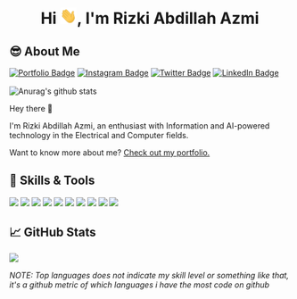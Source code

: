 <h1 align="center">Hi <img src="https://raw.githubusercontent.com/rizkiabdillahazmi/rizkiabdillahazmi/master/wave.gif" width="30px">, I'm Rizki Abdillah Azmi</h1>

## 😎 About Me
[![Portfolio Badge](https://img.shields.io/badge/Instagram-Profile-Informational?style=flat&logo=website&logoColor=white&color=1CA2F1)](http://rizkiabdillahazmi.my.id/)
[![Instagram Badge](https://img.shields.io/badge/Instagram-Profile-Informational?style=flat&logo=instagram&logoColor=white&color=1CA2F1)](https://www.instagram.com/rizkiabdillahazmi/)
[![Twitter Badge](https://img.shields.io/badge/Twitter-Profile-informational?style=flat&logo=twitter&logoColor=white&color=1CA2F1)](https://twitter.com/rizki_a_azmi)
[![LinkedIn Badge](https://img.shields.io/badge/LinkedIn-Profile-informational?style=flat&logo=linkedin&logoColor=white&color=0D76A8)](https://www.linkedin.com/in/rizki-abdillah-azmi-96b01a214/)

<img align="center" src="https://github-readme-stats.vercel.app/api?username=rizkiabdillahazmi&show_icons=true&include_all_commits=true&theme=default" alt="Anurag's github stats"/>

Hey there 👋

I'm Rizki Abdillah Azmi, an enthusiast with Information and AI-powered technology in the Electrical and Computer fields.

Want to know more about me? [Check out my portfolio.](http://rizkiabdillahazmi.my.id/)

## 🔧 Skills & Tools
![](https://img.shields.io/badge/OS-Linux-informational?style=flat&logo=linux&logoColor=white&color=2bbc8a)
![](https://img.shields.io/badge/Editor-PyCharm-informational?style=flat&logo=pycharm&logoColor=white&color=2bbc8a)
![](https://img.shields.io/badge/Editor-IntelliJ_IDEA-informational?style=flat&logo=intellijidea&logoColor=white&color=2bbc8a)
![](https://img.shields.io/badge/Editor-VSCODE-informational?style=flat&logo=visualstudiocode&logoColor=white&color=2bbc8a)
![](https://img.shields.io/badge/Code-Python-informational?style=flat&logo=python&logoColor=white&color=2bbc8a)
![](https://img.shields.io/badge/Code-JavaScript-informational?style=flat&logo=javascript&logoColor=white&color=2bbc8a)
![](https://img.shields.io/badge/Code-Java-informational?style=flat&logo=java&logoColor=white&color=2bbc8a)
![](https://img.shields.io/badge/Code-Golang-informational?style=flat&logo=go&logoColor=white&color=2bbc8a)
![](https://img.shields.io/badge/Shell-Bash-informational?style=flat&logo=gnu-bash&logoColor=white&color=2bbc8a)
![](https://img.shields.io/badge/Tools-PostgreSQL-informational?style=flat&logo=postgresql&logoColor=white&color=2bbc8a)


## &#x1f4c8; GitHub Stats

<img align="left" src="https://github-readme-stats.vercel.app/api/top-langs/?username=rizkiabdillahazmi&hide=html,text,tex,M&layout=compact&theme=default"/>

<br>

*NOTE: Top languages does not indicate my skill level or something like that, it's a github metric of which languages i have the most code on github*

<!-- <a href="https://github.com/rizkiabdillahazmi"> -->
<!--   <img align="center" src="https://github-readme-stats.vercel.app/api/top-langs/?username=rizkiabdillahazmi&hide=html,text,tex,M&title_color=ffffff&text_color=c9cacc&icon_color=2bbc8a&bg_color=1d1f21&langs_count=5" /> -->
<!-- </a> -->
